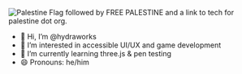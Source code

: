 ![Palestine Flag followed by FREE PALESTINE and a link to tech for palestine dot org.](https://img.shields.io/badge/%F0%9F%87%B5%F0%9F%87%B8_FREE_PALESTINE-techforpalestine.org-000?labelColor=grey&color=D83838&link=https%3A%2F%2Ftechforpalestine.org%2Flearn-more)
- 👋 Hi, I’m @hydraworks
- 👀 I’m interested in accessible UI/UX and game development
- 🌱 I’m currently learning three.js & pen testing
- 😄 Pronouns: he/him

<!---
hydraworks/hydraworks is a ✨ special ✨ repository because its `README.md` (this file) appears on your GitHub profile.
You can click the Preview link to take a look at your changes.
--->
